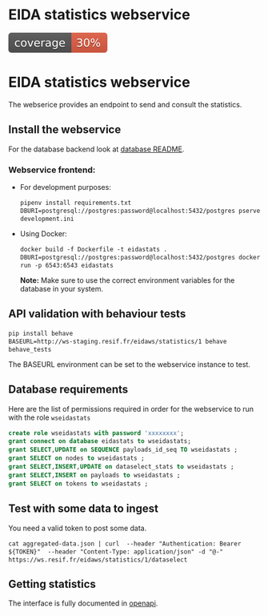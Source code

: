 
# EIDA statistics webservice

[![Coverage Status](coverage.svg)](./coverage.svg)

# EIDA statistics webservice


The webserice provides an endpoint to send and consult the statistics.

## Install the webservice

For the database backend look at [database README](../backend_database/README.md).

### Webservice frontend:

 - For development purposes:
   ```
   pipenv install requirements.txt
   DBURI=postgresql://postgres:password@localhost:5432/postgres pserve development.ini
   ```

 - Using Docker:
   ```
   docker build -f Dockerfile -t eidastats .
   DBURI=postgresql://postgres:password@localhost:5432/postgres docker run -p 6543:6543 eidastats
   ```
   **Note:** Make sure to use the correct environment variables for the database in your system.

## API validation with behaviour tests

    pip install behave
    BASEURL=http://ws-staging.resif.fr/eidaws/statistics/1 behave behave_tests

The BASEURL environment can be set to the webservice instance to test.


## Database requirements

Here are the list of permissions required in order for the webservice to run with the role `wseidastats`

``` sql
create role wseidastats with password 'xxxxxxxx';
grant connect on database eidastats to wseidastats;
grant SELECT,UPDATE on SEQUENCE payloads_id_seq TO wseidastats ;
grant SELECT on nodes to wseidastats ;
grant SELECT,INSERT,UPDATE on dataselect_stats to wseidastats ;
grant SELECT,INSERT on payloads to wseidastats ;
grant SELECT on tokens to wseidastats ;
```

## Test with some data to ingest

You need a valid token to post some data.

    cat aggregated-data.json | curl  --header "Authentication: Bearer ${TOKEN}"  --header "Content-Type: application/json" -d "@-" https://ws.resif.fr/eidaws/statistics/1/dataselect

## Getting statistics

The interface is fully documented in [openapi](ws_eidastats/openapi.yaml).
